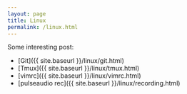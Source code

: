 ```yaml
---
layout: page
title: Linux
permalink: /linux.html
---
```


Some interesting post:
- [Git]({{ site.baseurl }}/linux/git.html)
- [Tmux]({{ site.baseurl }}/linux/tmux.html)
- [vimrc]({{ site.baseurl }}/linux/vimrc.html)
- [pulseaudio rec]({{ site.baseurl }}/linux/recording.html)
